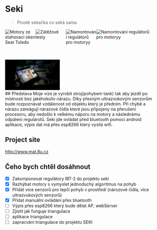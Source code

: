 # Seki
> Prostě sekačka co seká sama

<img src="https://github.com/731mat/Seki-ardumower/blob/master/documentation/photo/20160316_193008.jpg" alt="Motory ze stahovací oken Seat Toledo" align="left" height="100" width="100" />
<img src="https://github.com/731mat/Seki-ardumower/blob/master/documentation/photo/20160318_170407.jpg" alt="Zátěžové testy" align="left" height="100" width="100" />
<img src="https://github.com/731mat/Seki-ardumower/blob/master/documentation/photo/20160830_115834.jpg" alt="Namontování regulátorů pro motoryy" align="left" height="100" width="100" />
<img src="https://github.com/731mat/Seki/blob/master/documentation/photo/IMG_20161126_120355.jpg" alt="Namontování regulátorů pro motoryy" align="left" height="100" width="180" />
<img src="https://github.com/731mat/Seki/blob/master/documentation/photo/IMG_20161126_232140.jpg" height="100" width="180" />
<br>
## Představa
Moje vize je vyrobit stroj(pohybem tank)  tak aby jezdil po místnosti bez jakéhokoliv nárazu. Díky přesným ultrazvukovým senzorům bude rozpoznávat vzdálenost od objektu který je předním. Při chybě a nárazu zareágují nárazové čidla které jsou připojeny na přerušení procesoru, aby nedošlo k velkému náporu na motory a následnému odpálení regulárotů. Seki jde ovládat před bluetooth pomocí android aplikace, výpis dat má přes esp8266 který vysílá wifi.

## Project site
http://www.mat.8u.cz


## Čeho bych chtěl dosáhnout
- [x] Zakomponovat regulátory IBT-2 do projektu seki
- [x] Razhýbat motory s vymyslet jednoduchý algoritmus na pohyb
- [x] Přidát více senzorů pro lepčí pohyb v prostředí (nározové čidla, více ultrazvukových senzorů)
- [x] Přidat manuální ovládání přes bluetooth
- [ ] Výpis přes esp8266 který bude dělat AP, webServer
- [ ] Zjistit jak funguje triangulace
- [ ] aplikace triangulace
- [ ] zapracvání triangulace do projektu SEKI
